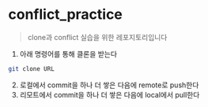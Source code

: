 # conflict_practice
> clone과 conflict 실습을 위한 레포지토리입니다


1. 아래 명령어를 통해 클론을 받는다
```bash
git clone URL
```

2. 로컬에서 commit을 하나 더 쌓은 다음에 remote로 push한다
3. 리모트에서 commit을 하나 더 쌓은 다음에 local에서 pull한다
